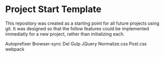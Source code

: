 # Project Start Template

This repository was created as a starting point for all future projects using git.
It was designed so that the follow features could be implemented immediatly for a new project, rather than initializing each.

Autoprefixer
Browser-sync
Del
Gulp
JQuery
Normalize.css
Post.css
webpack
